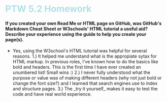 <!DOCTYPE html>
<html>
<head>
</head>

<body>

  
<h1 style="color:powderblue;"> PTW 5.2 Homework</h1>

<h4>If you created your own Read Me or HTML page on GitHub, was GitHub's Markdown Cheat Sheet or W3schools' HTML tutorial a useful aid? Describe your experience using the guide to help you create your page(s).
</h4>

<ul> 
  <li> Yes, using the W3school's HTML tutorial was helpful for several reasons. 1.) It helped me understand what is the appropiate sytax for HTML markup. In previous roles, I've known how to do the basics like bold and headers. This is the first time I have ever created an unumbered list! Small wins :) 2.) I never fully understood what the purpose or value was of making different headers (why not just bold or change the font size?) and I learned that search engines use to index and structure pages. 3.) The _try it yourself_ makes it easy to test the code and have real world experience.  </li>
  
 </ul> 
  
  
</body>
  
  
  
  
  
  
  
</html>
